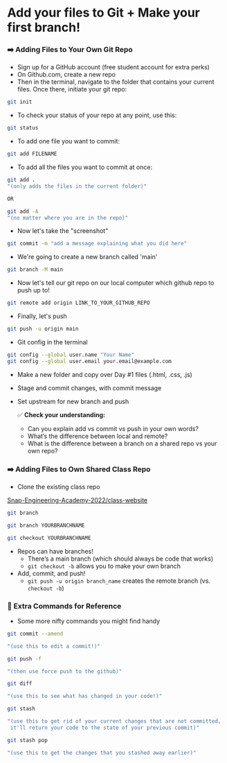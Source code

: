 # Add your files to Git + Make your first branch!


### ➡️ Adding Files to Your Own Git Repo
- Sign up for a GitHub account (free student account for extra perks)
- On Github.com, create a new repo
- Then in the terminal,  navigate to the folder that contains your current files. Once there, initiate your git repo:

```bash
git init
```

- To check your status of your repo at any point, use this:

```bash
git status
```

- To add one file you want to commit:

```bash
git add FILENAME
```

- To add all the files you want to commit at once:

```bash
git add .
"(only adds the files in the current folder)"

OR

git add -A
"(no matter where you are in the repo)"
```

- Now let's take the "screenshot"

```bash
git commit -m "add a message explaining what you did here"
```

- We're going to create a new branch called 'main'

```bash
git branch -M main
```

- Now let's tell our git repo on our local computer which github repo to push up to!

```bash
git remote add origin LINK_TO_YOUR_GITHUB_REPO
```

- Finally, let's push

```bash
git push -u origin main
```

- Git config in the terminal

```bash
git config --global user.name "Your Name"
git config --global user.email your.email@example.com
```

- Make a new folder and copy over Day #1 files (.html, .css, .js)
- Stage and commit changes, with commit message
- Set upstream for new branch and push
    
    
    ✅ **Check your understanding:** 
    
    - Can you explain add vs commit vs push in your own words?
    - What’s the difference between local and remote?
    - What is the difference between a branch on a shared repo vs your own repo?



### ➡️ Adding Files to Own Shared Class Repo

- Clone the existing class repo

[Snap-Engineering-Academy-2022/class-website](https://github.com/Snap-Engineering-Academy-2022/class-website)

```bash
git branch

git branch YOURBRANCHNAME

git checkout YOURBRANCHNAME
```

- Repos can have branches!
    - There’s a main branch (which should always be code that works)
    - `git checkout -b` allows you to make your own branch
- Add, commit, and push!
    - `git push -u origin branch_name` creates the remote branch (vs. `checkout -b`)


### 🧠 Extra Commands for Reference
- Some more nifty commands you might find handy

```bash
git commit --amend

"(use this to edit a commit!)"

git push -f

"(then use force push to the github)"
```

```bash
git diff

"(use this to see what has changed in your code!)"
```

```bash
git stash

"(use this to get rid of your current changes that are not committed,
 it'll return your code to the state of your previous commit)" 

git stash pop 

"(use this to get the changes that you stashed away earlier)"
```

